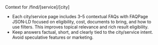 Context for /find/[service]/[city]

- Each city/service page includes 3–5 contextual FAQs with FAQPage JSON‑LD focused on eligibility, cost, documents to bring, and how to use filters. This improves topical relevance and rich result eligibility.
- Keep answers factual, short, and clearly tied to the city/service intent. Avoid speculative features or marketing.


